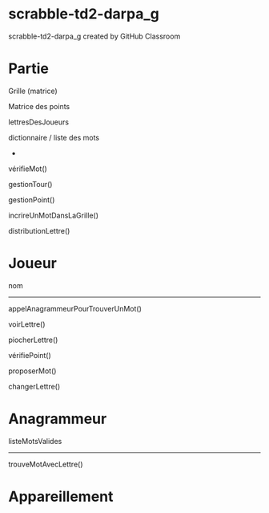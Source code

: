 # scrabble-td2-darpa_g
scrabble-td2-darpa_g created by GitHub Classroom

# Partie

Grille (matrice)

Matrice des points

lettresDesJoueurs

dictionnaire / liste des mots

-

vérifieMot()

gestionTour()

gestionPoint()

incrireUnMotDansLaGrille()

distributionLettre()

# Joueur

nom

---

appelAnagrammeurPourTrouverUnMot()

voirLettre()

piocherLettre()

vérifiePoint()

proposerMot()

changerLettre()

# Anagrammeur

listeMotsValides

---

trouveMotAvecLettre()

# Appareillement
